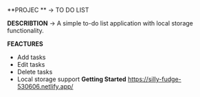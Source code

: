 **PROJEC ** -> TO DO LIST

**DESCRIBTION** -> A simple to-do list application with local storage functionality.

**FEACTURES**
  - Add tasks
  - Edit tasks
  - Delete tasks
  - Local storage support
**Getting Started**
    https://silly-fudge-530606.netlify.app/
